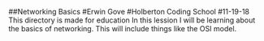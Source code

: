 ##Networking Basics
#Erwin Gove
#Holberton Coding School
#11-19-18
This directory is made for education
In this lession I will be learning about the basics of networking.
This will include things like the OSI model.